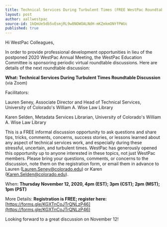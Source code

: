 ```yaml
---
title: Technical Services During Turbulent Times (FREE WestPac Roundtable Discussion)
layout: post
author: aallwestpac
source-id: 1kQmUe5db5vEsmjRL9w8NOWOALNdH-mKZmkmONYfPWUc
published: true
---
```

Hi WestPac Colleagues,

In order to provide professional development opportunities in lieu of the postponed 2020 WestPac Annual Meeting, the WestPac Education Committee is sponsoring periodic virtual roundtable discussions. Here are details of the next roundtable discussion:

**What:  Technical Services During Turbulent Times Roundtable Discussion** (via Zoom)

Facilitators:

Lauren Seney, Associate Director and Head of Technical Services, University of Colorado's William A. Wise Law Library

Karen Selden, Metadata Services Librarian, University of Colorado's William A. Wise Law Library

This is a FREE informal discussion opportunity to ask questions and share tips, tricks, comments, concerns, success stories, or lessons learned about any aspect of technical services work, and especially during these stressful, uncertain, and turbulent times. WestPac has generously opened this opportunity up to anyone interested in these topics, not just WestPac members. Please bring your questions, comments, or concerns to the discussion, note them on the registration form, or email them in advance to Lauren ([Lauren.Seney@colorado.edu](mailto:Lauren.Seney@colorado.edu)) or Karen ([Karen.Selden@colorado.edu](mailto:Karen.Selden@colorado.edu)).

When: **Thursday November 12, 2020, 4pm (EST); 3pm (CST); 2pm (MST); 1pm (PST)**

More Details:  **Registration is FREE; register here:** [https://forms.gle/KGXTnCoJTrQNLzP46](https://forms.gle/KGXTnCoJTrQNLzP46)

Looking forward to a great discussion on November 12!

